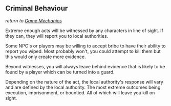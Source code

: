 ## Criminal Behaviour
*return to [Game Mechanics](README.md)*

Extreme enough acts will be witnessed by any characters in line of sight. If they can, they will report you to local authorities.

Some NPC's or players may be willing to accept bribe to have their ability to report you wiped. Most probably won't, you could attempt to kill them but this would only create more evidence.

Beyond witnesses, you will always leave behind evidence that is likely to be found by a player which can be turned into a guard.

Depending on the nature of the act, the local authority's response will vary and are defined by the local authority. The most extreme outcomes being execution, imprisonment, or bountied. All of which will leave you kill on sight.